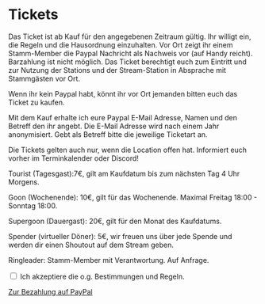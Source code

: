 # Tickets

Das Ticket ist ab Kauf für den angegebenen Zeitraum gültig. Ihr willigt ein, die Regeln und die Hausordnung einzuhalten.
Vor Ort zeigt ihr einem Stamm-Member die Paypal Nachricht als Nachweis vor (auf Handy reicht). Barzahlung ist nicht möglich. Das Ticket berechtigt euch zum Eintritt und zur Nutzung der Stations und der Stream-Station in Absprache mit Stammgästen vor Ort.

Wenn ihr kein Paypal habt, könnt ihr vor Ort jemanden bitten euch das Ticket zu kaufen.

Mit dem Kauf erhalte ich eure Paypal E-Mail Adresse, Namen und den Betreff den ihr angebt. Die E-Mail Adresse wird nach einem Jahr anonymisiert. Gebt als Betreff bitte die jeweilige Ticketart an.

Die Tickets gelten auch nur, wenn die Location offen hat. Informiert euch vorher im Terminkalender oder Discord!
 
Tourist (Tagesgast):7€, gilt am Kaufdatum bis zum nächsten Tag 4 Uhr Morgens.

Goon (Wochenende): 10€, gilt für das Wochenende. Maximal Freitag 18:00 - Sonntag 18:00.

Supergoon (Dauergast): 20€, gilt für den Monat des Kaufdatums.

Spender (virtueller Döner): 5€, wir freuen uns über jede Spende und werden dir einen Shoutout auf dem Stream geben.

Ringleader: Stamm-Member mit Verantwortung. Auf Anfrage.

<input type="checkbox" id="gelesen" onclick="gelesen()"> Ich akzeptiere die o.g. Bestimmungen und Regeln.

<p id="text" style="display:none">
 
[Zur Bezahlung auf PayPal](https://paypal.me/madgearfgc/)

</p>
